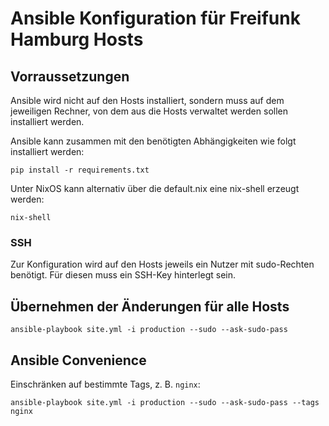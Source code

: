 # Ansible Konfiguration für Freifunk Hamburg Hosts

## Vorraussetzungen

Ansible wird nicht auf den Hosts installiert, sondern muss auf dem jeweiligen
Rechner, von dem aus die Hosts verwaltet werden sollen installiert werden.

Ansible kann zusammen mit den benötigten Abhängigkeiten wie folgt installiert
werden:

    pip install -r requirements.txt

Unter NixOS kann alternativ über die default.nix eine nix-shell erzeugt werden:

    nix-shell

### SSH

Zur Konfiguration wird auf den Hosts jeweils ein Nutzer mit sudo-Rechten
benötigt. Für diesen muss ein SSH-Key hinterlegt sein.

## Übernehmen der Änderungen für alle Hosts

    ansible-playbook site.yml -i production --sudo --ask-sudo-pass

## Ansible Convenience

Einschränken auf bestimmte Tags, z. B. `nginx`:

    ansible-playbook site.yml -i production --sudo --ask-sudo-pass --tags nginx
    
